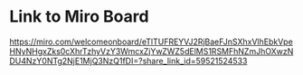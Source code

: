 # Link to Miro Board

https://miro.com/welcomeonboard/eTlTUFREYVJ2RjBaeFJnSXhxVlhEbkVpeHNyNHgxZks0cXhrTzhyVzY3WmcxZjYwZWZ5dElMS1RSMFhNZmJhOXwzNDU4NzY0NTg2NjE1MjQ3NzQ1fDI=?share_link_id=59521524533
